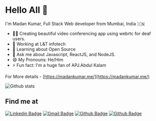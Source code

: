 # Hello All 👋

I'm Madan Kumar, Full Stack Web developer from Mumbai, India :india:

- 👨‍💻 Creating beautiful video conferencing app using webrtc for deaf users.
- 🏢 Working at L&T infotech
- 🌱 Learning about Open Source
- 💬 Ask me about Javascript, ReactJS, and NodeJS.
- 😄 My Pronouns: He/Him
- ⚡️ Fun fact: I'm a huge fan of APJ.Abdul Kalam

For More details - [https://madankumar.me/](https://madankumar.me/)

![Github stats](https://github-readme-stats.vercel.app/api?username=jmadankumar&hide=issues&show_icons=true&count_private=true&theme=prussian)

## Find me at
[![Linkedin Badge](https://img.shields.io/badge/-madankumar-blue?style=flat-square&logo=Linkedin&logoColor=white)](https://www.linkedin.com/in/madan-kumar-16469997/)
[![Gmail Badge](https://img.shields.io/badge/-kumarmadan.j@gmail.com-c14438?style=flat-square&logo=Gmail&logoColor=white)](mailto:kumarmadan.j@gmail.com)
[![Github Badge](https://img.shields.io/badge/-jmadankumar-black?style=flat-square&logo=github&logoColor=white)](https://github.com/jmadankumar)
[![Github Badge](https://img.shields.io/badge/-@madan1994-007ACC?style=flat-square&logo=twitter&logoColor=white)](https://twitter.com/madan1994)

